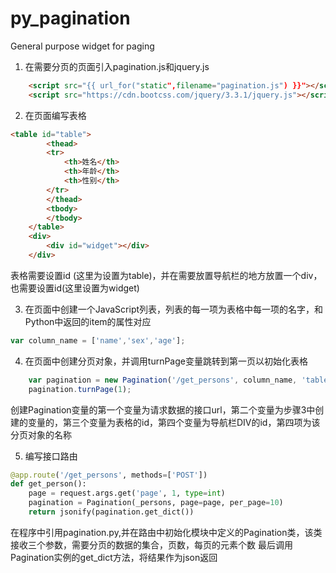 # py_pagination
General purpose widget for paging

1. 在需要分页的页面引入pagination.js和jquery.js
```html
    <script src="{{ url_for("static",filename="pagination.js") }}"></script>
    <script src="https://cdn.bootcss.com/jquery/3.3.1/jquery.js"></script>
```
2. 在页面编写表格
```html
<table id="table">
        <thead>
        <tr>
            <th>姓名</th>
            <th>年龄</th>
            <th>性别</th>
        </tr>
        </thead>
        <tbody>
        </tbody>
    </table>
    <div>
        <div id="widget"></div>
    </div>
```
表格需要设置id (这里为设置为table)，并在需要放置导航栏的地方放置一个div，也需要设置id(这里设置为widget)

3. 在页面中创建一个JavaScript列表，列表的每一项为表格中每一项的名字，和Python中返回的item的属性对应
```javascript
var column_name = ['name','sex','age'];
```

4. 在页面中创建分页对象，并调用turnPage变量跳转到第一页以初始化表格
```javascript
    var pagination = new Pagination('/get_persons', column_name, 'table', 'widget', 'pagination');
    pagination.turnPage(1);
```
创建Pagination变量的第一个变量为请求数据的接口url，第二个变量为步骤3中创建的变量的，第三个变量为表格的id，第四个变量为导航栏DIV的id，第四项为该分页对象的名称

5. 编写接口路由
```python
@app.route('/get_persons', methods=['POST'])
def get_person():
    page = request.args.get('page', 1, type=int)
    pagination = Pagination(_persons, page=page, per_page=10)
    return jsonify(pagination.get_dict())
```
在程序中引用pagination.py,并在路由中初始化模块中定义的Pagination类，该类接收三个参数，需要分页的数据的集合，页数，每页的元素个数
最后调用Pagination实例的get_dict方法，将结果作为json返回
